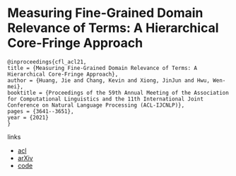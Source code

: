 # Measuring Fine-Grained Domain Relevance of Terms: A Hierarchical Core-Fringe Approach

```
@inproceedings{cfl_acl21,
title = {Measuring Fine-Grained Domain Relevance of Terms: A Hierarchical Core-Fringe Approach},
author = {Huang, Jie and Chang, Kevin and Xiong, JinJun and Hwu, Wen-mei},
booktitle = {Proceedings of the 59th Annual Meeting of the Association for Computational Linguistics and the 11th International Joint Conference on Natural Language Processing (ACL-IJCNLP)},
pages = {3641--3651},
year = {2021}
}
```

links
- [acl](https://aclanthology.org/2021.acl-long.282)
- [arXiv](https://arxiv.org/abs/2105.13255)
- [code](https://github.com/jeffhj/domain-relevance)